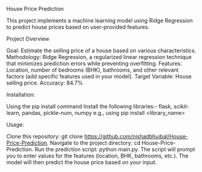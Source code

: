 House Price Prediction

This project implements a machine learning model using Ridge Regression to predict house prices based on user-provided features.

Project Overview

Goal: Estimate the selling price of a house based on various characteristics.
Methodology: Ridge Regression, a regularized linear regression technique that minimizes prediction errors while preventing overfitting.
Features: Location, number of bedrooms (BHK), bathrooms, and other relevant factors (add specific features used in your model).
Target Variable: House selling price.
Accuracy: 84.7% 

Installation:

Using the pip install command Install the following libraries:- flask, scikit-learn, pandas, pickle-num, numpy
e.g., using pip install <library_name>

Usage:

Clone this repository: git clone https://github.com/nishadbhujbal/House-Price-Prediction.
Navigate to the project directory: cd House-Price-Prediction.
Run the prediction script: python main.py.
The script will prompt you to enter values for the features (location, BHK, bathrooms, etc.).
The model will then predict the house price based on your input.
